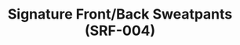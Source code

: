---
ee_id: '4143'
site: '1'
type: '2'
url: 2014-006-signature-front-back-sweatpants-srf-004
title: Signature Front/Back Sweatpants (SRF-004)
year: '2014'
display_year: '2014'
medium: Sweatpants
dims: Sweatpants with a gradient pattern text along the leg.
pitch: Arcangel Surfware sweatpants with a gradient pattern text along the leg.
ps:
live_url:
related:
youtube:
related_code:
imgs: srf-004-signature-sweats-2014-006-full-2-database-ih.jpg
subheading:
download:
add_credit: Cory Arcangel for Arcangel Surfware
commission:
layout: things-i-made
---